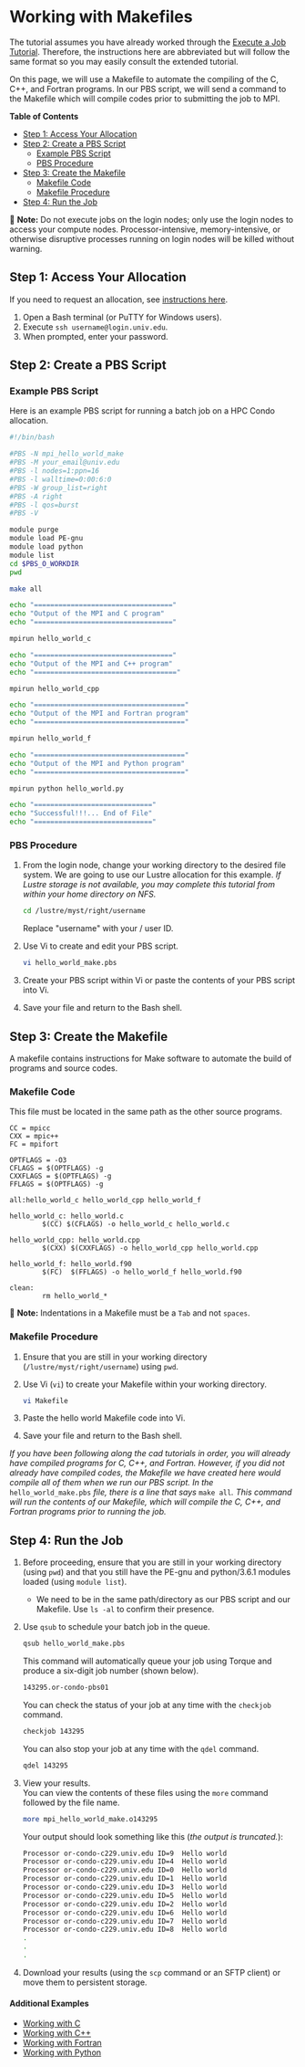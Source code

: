 # Working with Makefiles

The tutorial assumes you have already worked through the [Execute a Job Tutorial](./). Therefore, the instructions here are abbreviated but will follow the same format so you may easily consult the extended tutorial.

On this page, we will use a Makefile to automate the compiling of the C, C++, and Fortran programs. In our PBS script, we will send a command to the Makefile which will compile codes prior to submitting the job to MPI.

**Table of Contents**

* [Step 1: Access Your Allocation](makefile.md#step-1-access-your-allocation)
* [Step 2: Create a PBS Script](makefile.md#step-2-create-a-pbs-script)
  * [Example PBS Script](makefile.md#example-pbs-script)
  * [PBS Procedure](makefile.md#pbs-procedure)
* [Step 3: Create the Makefile](makefile.md#step-3-create-the-makefile)
  * [Makefile Code](makefile.md#makefile-code)
  * [Makefile Procedure](makefile.md#makefile-procedure)
* [Step 4: Run the Job](makefile.md#step-4-run-the-job)

📝 **Note:** Do not execute jobs on the login nodes; only use the login nodes to access your compute nodes. Processor-intensive, memory-intensive, or otherwise disruptive processes running on login nodes will be killed without warning.

## Step 1: Access Your Allocation

If you need to request an allocation, see [instructions here](../request-access.md).

1. Open a Bash terminal \(or PuTTY for Windows users\).
2. Execute `ssh username@login.univ.edu`.
3. When prompted, enter your password.

## Step 2: Create a PBS Script

### Example PBS Script

Here is an example PBS script for running a batch job on a HPC Condo allocation.

```bash
#!/bin/bash

#PBS -N mpi_hello_world_make
#PBS -M your_email@univ.edu
#PBS -l nodes=1:ppn=16
#PBS -l walltime=0:00:6:0
#PBS -W group_list=right
#PBS -A right
#PBS -l qos=burst
#PBS -V

module purge
module load PE-gnu
module load python
module list
cd $PBS_O_WORKDIR
pwd

make all

echo "=================================="
echo "Output of the MPI and C program"
echo "=================================="

mpirun hello_world_c

echo "=================================="
echo "Output of the MPI and C++ program"
echo "==================================="

mpirun hello_world_cpp

echo "====================================="
echo "Output of the MPI and Fortran program"
echo "====================================="

mpirun hello_world_f

echo "====================================="
echo "Output of the MPI and Python program"
echo "====================================="

mpirun python hello_world.py

echo "============================="
echo "Successful!!!... End of File"
echo "============================="
```

### PBS Procedure

1. From the login node, change your working directory to the desired file system. We are going to use our Lustre allocation for this example. _If Lustre storage is not available, you may complete this tutorial from within your home directory on NFS._

   ```bash
   cd /lustre/myst/right/username
   ```

   Replace "username" with your / user ID.

2. Use Vi to create and edit your PBS script.

   ```bash
   vi hello_world_make.pbs
   ```

3. Create your PBS script within Vi or paste the contents of your PBS script into Vi.
4. Save your file and return to the Bash shell.

## Step 3: Create the Makefile

A makefile contains instructions for Make software to automate the build of programs and source codes.

### Makefile Code

This file must be located in the same path as the other source programs.

```text
CC = mpicc
CXX = mpic++
FC = mpifort

OPTFLAGS = -O3
CFLAGS = $(OPTFLAGS) -g
CXXFLAGS = $(OPTFLAGS) -g
FFLAGS = $(OPTFLAGS) -g

all:hello_world_c hello_world_cpp hello_world_f

hello_world_c: hello_world.c
        $(CC) $(CFLAGS) -o hello_world_c hello_world.c

hello_world_cpp: hello_world.cpp
        $(CXX) $(CXXFLAGS) -o hello_world_cpp hello_world.cpp

hello_world_f: hello_world.f90
        $(FC)  $(FFLAGS) -o hello_world_f hello_world.f90

clean:
        rm hello_world_*
```

📝 **Note:** Indentations in a Makefile must be a `Tab` and not `spaces`.

### Makefile Procedure

1. Ensure that you are still in your working directory \(`/lustre/myst/right/username`\) using `pwd`.
2. Use Vi \(`vi`\) to create your Makefile within your working directory.

   ```bash
   vi Makefile
   ```

3. Paste the hello world Makefile code into Vi.
4. Save your file and return to the Bash shell.

_If you have been following along the cad tutorials in order, you will already have compiled programs for C, C++, and Fortran. However, if you did not already have compiled codes, the Makefile we have created here would compile all of them when we run our PBS script. In the_ `hello_world_make.pbs` _file, there is a line that says_ `make all`_. This command will run the contents of our Makefile, which will compile the C, C++, and Fortran programs prior to running the job._

## Step 4: Run the Job

1. Before proceeding, ensure that you are still in your working directory \(using `pwd`\) and that you still have the PE-gnu and python/3.6.1 modules loaded \(using `module list`\).
   * We need to be in the same path/directory as our PBS script and our Makefile. Use `ls -al` to confirm their presence.
2. Use `qsub` to schedule your batch job in the queue.

   ```bash
   qsub hello_world_make.pbs
   ```

   This command will automatically queue your job using Torque and produce a six-digit job number \(shown below\).  


   ```bash
   143295.or-condo-pbs01
   ```

   You can check the status of your job at any time with the `checkjob` command.

   ```bash
   checkjob 143295
   ```

   You can also stop your job at any time with the `qdel` command.

   ```bash
   qdel 143295
   ```

3. View your results.  
    You can view the contents of these files using the `more` command followed by the file name.  


   ```bash
   more mpi_hello_world_make.o143295
   ```

   Your output should look something like this \(_the output is truncated._\):

   ```bash
   Processor or-condo-c229.univ.edu ID=9  Hello world
   Processor or-condo-c229.univ.edu ID=4  Hello world
   Processor or-condo-c229.univ.edu ID=0  Hello world
   Processor or-condo-c229.univ.edu ID=1  Hello world
   Processor or-condo-c229.univ.edu ID=3  Hello world
   Processor or-condo-c229.univ.edu ID=5  Hello world
   Processor or-condo-c229.univ.edu ID=2  Hello world
   Processor or-condo-c229.univ.edu ID=6  Hello world
   Processor or-condo-c229.univ.edu ID=7  Hello world
   Processor or-condo-c229.univ.edu ID=8  Hello world
   .
   .
   .
   ```

4. Download your results \(using the `scp` command or an SFTP client\) or move them to persistent storage. 

#### Additional Examples

* [Working with C](./)
* [Working with C++](cpp.md)
* [Working with Fortran](fortran.md)
* [Working with Python](python.md)

